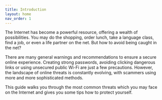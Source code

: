 ```yaml
---
title: Introduction
layout: home
nav_order: 1
---
```


The Internet has become a powerful resource, offering a wealth of possibilities. You may do the shopping, order lunch, take a language class, find a job, or even a life partner on the net. But how to avoid being caught in the net? 

There are many general warnings and recommendations to ensure a secure online experience. Creating strong passwords, avoiding clicking dangerous links or using unsecured public Wi-Fi are just a few precautions. However, the landscape of online threats is constantly evolving, with scammers using more and more sophisticated methods. 

This guide walks you through the most common threats which you may face on the Internet and gives you some tips how to protect yourself.
